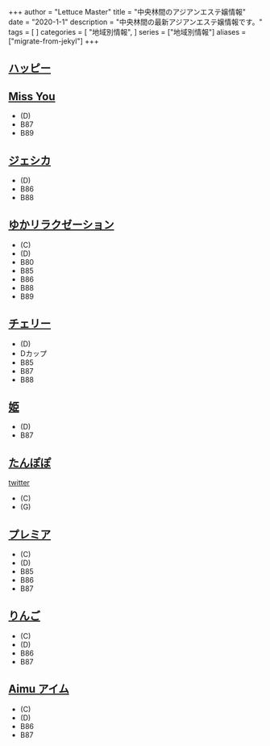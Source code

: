 +++
author = "Lettuce Master"
title = "中央林間のアジアンエステ嬢情報"
date = "2020-1-1"
description = "中央林間の最新アジアンエステ嬢情報です。"
tags = [
]
categories = [
    "地域別情報",
]
series = ["地域別情報"]
aliases = ["migrate-from-jekyl"]
+++

## [ハッピー](http://www.cianbea.xyz/)
## [Miss You](http://missyou.rankuens.com/)
- (D)
- B87
- B89
## [ジェシカ](http://x.dffr.work/)
- (D)
- B86
- B88
## [ゆかリラクゼーション](http://sh-yuka.work/)
- (C)
- (D)
- B80
- B85
- B86
- B88
- B89
## [チェリー](http://www.cherry.estheshop.com/)
- (D)
- Dカップ
- B85
- B87
- B88
## [姫](http://www.hime.relaxjp.info/)
- (D)
- B87
## [たんぽぽ](https://tanpopopo.com/)
[twitter](ttps://twitter.com/ogikuboesth)
- (C)
- (G)
## [プレミア](http://www.premier.esturl.com/)
- (C)
- (D)
- B85
- B86
- B87
## [りんご](http://www.ringo.mensest.com/)
- (C)
- (D)
- B86
- B87
## [Aimu アイム](http://www.aimu.iesjp.com/)
- (C)
- (D)
- B86
- B87
